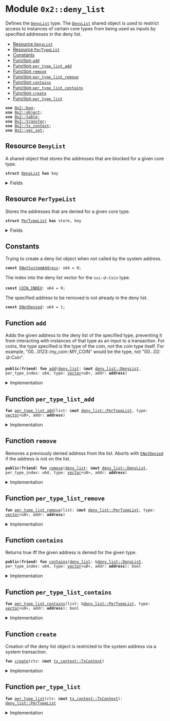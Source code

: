 
<a name="0x2_deny_list"></a>

# Module `0x2::deny_list`

Defines the <code><a href="deny_list.md#0x2_deny_list_DenyList">DenyList</a></code> type. The <code><a href="deny_list.md#0x2_deny_list_DenyList">DenyList</a></code> shared object is used to restrict access to
instances of certain core types from being used as inputs by specified addresses in the deny
list.


-  [Resource `DenyList`](#0x2_deny_list_DenyList)
-  [Resource `PerTypeList`](#0x2_deny_list_PerTypeList)
-  [Constants](#@Constants_0)
-  [Function `add`](#0x2_deny_list_add)
-  [Function `per_type_list_add`](#0x2_deny_list_per_type_list_add)
-  [Function `remove`](#0x2_deny_list_remove)
-  [Function `per_type_list_remove`](#0x2_deny_list_per_type_list_remove)
-  [Function `contains`](#0x2_deny_list_contains)
-  [Function `per_type_list_contains`](#0x2_deny_list_per_type_list_contains)
-  [Function `create`](#0x2_deny_list_create)
-  [Function `per_type_list`](#0x2_deny_list_per_type_list)


<pre><code><b>use</b> <a href="bag.md#0x2_bag">0x2::bag</a>;
<b>use</b> <a href="object.md#0x2_object">0x2::object</a>;
<b>use</b> <a href="table.md#0x2_table">0x2::table</a>;
<b>use</b> <a href="transfer.md#0x2_transfer">0x2::transfer</a>;
<b>use</b> <a href="tx_context.md#0x2_tx_context">0x2::tx_context</a>;
<b>use</b> <a href="vec_set.md#0x2_vec_set">0x2::vec_set</a>;
</code></pre>



<a name="0x2_deny_list_DenyList"></a>

## Resource `DenyList`

A shared object that stores the addresses that are blocked for a given core type.


<pre><code><b>struct</b> <a href="deny_list.md#0x2_deny_list_DenyList">DenyList</a> <b>has</b> key
</code></pre>



<details>
<summary>Fields</summary>


<dl>
<dt>
<code>id: <a href="object.md#0x2_object_UID">object::UID</a></code>
</dt>
<dd>

</dd>
<dt>
<code>lists: <a href="bag.md#0x2_bag_Bag">bag::Bag</a></code>
</dt>
<dd>
 The individual deny lists.
</dd>
</dl>


</details>

<a name="0x2_deny_list_PerTypeList"></a>

## Resource `PerTypeList`

Stores the addresses that are denied for a given core type.


<pre><code><b>struct</b> <a href="deny_list.md#0x2_deny_list_PerTypeList">PerTypeList</a> <b>has</b> store, key
</code></pre>



<details>
<summary>Fields</summary>


<dl>
<dt>
<code>id: <a href="object.md#0x2_object_UID">object::UID</a></code>
</dt>
<dd>

</dd>
<dt>
<code>denied_count: <a href="table.md#0x2_table_Table">table::Table</a>&lt;<b>address</b>, u64&gt;</code>
</dt>
<dd>
 Number of object types that have been banned for a given address.
 Used to quickly skip checks for most addresses.
</dd>
<dt>
<code>denied_addresses: <a href="table.md#0x2_table_Table">table::Table</a>&lt;<a href="dependencies/move-stdlib/vector.md#0x1_vector">vector</a>&lt;u8&gt;, <a href="vec_set.md#0x2_vec_set_VecSet">vec_set::VecSet</a>&lt;<b>address</b>&gt;&gt;</code>
</dt>
<dd>
 Set of addresses that are banned for a given type.
 For example with <code>sui::coin::Coin</code>: If addresses A and B are banned from using
 "0...0123::my_coin::MY_COIN", this will be "0...0123::my_coin::MY_COIN" -> {A, B}.
</dd>
</dl>


</details>

<a name="@Constants_0"></a>

## Constants


<a name="0x2_deny_list_ENotSystemAddress"></a>

Trying to create a deny list object when not called by the system address.


<pre><code><b>const</b> <a href="deny_list.md#0x2_deny_list_ENotSystemAddress">ENotSystemAddress</a>: u64 = 0;
</code></pre>



<a name="0x2_deny_list_COIN_INDEX"></a>

The index into the deny list vector for the <code>sui::coin::Coin</code> type.


<pre><code><b>const</b> <a href="deny_list.md#0x2_deny_list_COIN_INDEX">COIN_INDEX</a>: u64 = 0;
</code></pre>



<a name="0x2_deny_list_ENotDenied"></a>

The specified address to be removed is not already in the deny list.


<pre><code><b>const</b> <a href="deny_list.md#0x2_deny_list_ENotDenied">ENotDenied</a>: u64 = 1;
</code></pre>



<a name="0x2_deny_list_add"></a>

## Function `add`

Adds the given address to the deny list of the specified type, preventing it
from interacting with instances of that type as an input to a transaction. For coins,
the type specified is the type of the coin, not the coin type itself. For example,
"00...0123::my_coin::MY_COIN" would be the type, not "00...02::coin::Coin".


<pre><code><b>public</b>(<b>friend</b>) <b>fun</b> <a href="deny_list.md#0x2_deny_list_add">add</a>(<a href="deny_list.md#0x2_deny_list">deny_list</a>: &<b>mut</b> <a href="deny_list.md#0x2_deny_list_DenyList">deny_list::DenyList</a>, per_type_index: u64, type: <a href="dependencies/move-stdlib/vector.md#0x1_vector">vector</a>&lt;u8&gt;, addr: <b>address</b>)
</code></pre>



<details>
<summary>Implementation</summary>


<pre><code><b>public</b>(<b>friend</b>) <b>fun</b> <a href="deny_list.md#0x2_deny_list_add">add</a>(
    <a href="deny_list.md#0x2_deny_list">deny_list</a>: &<b>mut</b> <a href="deny_list.md#0x2_deny_list_DenyList">DenyList</a>,
    per_type_index: u64,
    `type`: <a href="dependencies/move-stdlib/vector.md#0x1_vector">vector</a>&lt;u8&gt;,
    addr: <b>address</b>,
) {
    <a href="deny_list.md#0x2_deny_list_per_type_list_add">per_type_list_add</a>(<a href="bag.md#0x2_bag_borrow_mut">bag::borrow_mut</a>(&<b>mut</b> <a href="deny_list.md#0x2_deny_list">deny_list</a>.lists, per_type_index), `type`, addr)
}
</code></pre>



</details>

<a name="0x2_deny_list_per_type_list_add"></a>

## Function `per_type_list_add`



<pre><code><b>fun</b> <a href="deny_list.md#0x2_deny_list_per_type_list_add">per_type_list_add</a>(list: &<b>mut</b> <a href="deny_list.md#0x2_deny_list_PerTypeList">deny_list::PerTypeList</a>, type: <a href="dependencies/move-stdlib/vector.md#0x1_vector">vector</a>&lt;u8&gt;, addr: <b>address</b>)
</code></pre>



<details>
<summary>Implementation</summary>


<pre><code><b>fun</b> <a href="deny_list.md#0x2_deny_list_per_type_list_add">per_type_list_add</a>(
    list: &<b>mut</b> <a href="deny_list.md#0x2_deny_list_PerTypeList">PerTypeList</a>,
    `type`: <a href="dependencies/move-stdlib/vector.md#0x1_vector">vector</a>&lt;u8&gt;,
    addr: <b>address</b>,
) {
    <b>if</b> (!<a href="table.md#0x2_table_contains">table::contains</a>(&list.denied_addresses, `type`)) {
        <a href="table.md#0x2_table_add">table::add</a>(&<b>mut</b> list.denied_addresses, `type`, <a href="vec_set.md#0x2_vec_set_empty">vec_set::empty</a>());
    };
    <b>let</b> denied_addresses = <a href="table.md#0x2_table_borrow_mut">table::borrow_mut</a>(&<b>mut</b> list.denied_addresses, `type`);
    <b>let</b> already_denied = <a href="vec_set.md#0x2_vec_set_contains">vec_set::contains</a>(denied_addresses, &addr);
    <b>if</b> (already_denied) <b>return</b>;

    <a href="vec_set.md#0x2_vec_set_insert">vec_set::insert</a>(denied_addresses, addr);
    <b>if</b> (!<a href="table.md#0x2_table_contains">table::contains</a>(&list.denied_count, addr)) {
        <a href="table.md#0x2_table_add">table::add</a>(&<b>mut</b> list.denied_count, addr, 0);
    };
    <b>let</b> denied_count = <a href="table.md#0x2_table_borrow_mut">table::borrow_mut</a>(&<b>mut</b> list.denied_count, addr);
    *denied_count = *denied_count + 1;
}
</code></pre>



</details>

<a name="0x2_deny_list_remove"></a>

## Function `remove`

Removes a previously denied address from the list.
Aborts with <code><a href="deny_list.md#0x2_deny_list_ENotDenied">ENotDenied</a></code> if the address is not on the list.


<pre><code><b>public</b>(<b>friend</b>) <b>fun</b> <a href="deny_list.md#0x2_deny_list_remove">remove</a>(<a href="deny_list.md#0x2_deny_list">deny_list</a>: &<b>mut</b> <a href="deny_list.md#0x2_deny_list_DenyList">deny_list::DenyList</a>, per_type_index: u64, type: <a href="dependencies/move-stdlib/vector.md#0x1_vector">vector</a>&lt;u8&gt;, addr: <b>address</b>)
</code></pre>



<details>
<summary>Implementation</summary>


<pre><code><b>public</b>(<b>friend</b>) <b>fun</b> <a href="deny_list.md#0x2_deny_list_remove">remove</a>(
    <a href="deny_list.md#0x2_deny_list">deny_list</a>: &<b>mut</b> <a href="deny_list.md#0x2_deny_list_DenyList">DenyList</a>,
    per_type_index: u64,
    `type`: <a href="dependencies/move-stdlib/vector.md#0x1_vector">vector</a>&lt;u8&gt;,
    addr: <b>address</b>,
) {
    <a href="deny_list.md#0x2_deny_list_per_type_list_remove">per_type_list_remove</a>(<a href="bag.md#0x2_bag_borrow_mut">bag::borrow_mut</a>(&<b>mut</b> <a href="deny_list.md#0x2_deny_list">deny_list</a>.lists, per_type_index), `type`, addr)
}
</code></pre>



</details>

<a name="0x2_deny_list_per_type_list_remove"></a>

## Function `per_type_list_remove`



<pre><code><b>fun</b> <a href="deny_list.md#0x2_deny_list_per_type_list_remove">per_type_list_remove</a>(list: &<b>mut</b> <a href="deny_list.md#0x2_deny_list_PerTypeList">deny_list::PerTypeList</a>, type: <a href="dependencies/move-stdlib/vector.md#0x1_vector">vector</a>&lt;u8&gt;, addr: <b>address</b>)
</code></pre>



<details>
<summary>Implementation</summary>


<pre><code><b>fun</b> <a href="deny_list.md#0x2_deny_list_per_type_list_remove">per_type_list_remove</a>(
    list: &<b>mut</b> <a href="deny_list.md#0x2_deny_list_PerTypeList">PerTypeList</a>,
    `type`: <a href="dependencies/move-stdlib/vector.md#0x1_vector">vector</a>&lt;u8&gt;,
    addr: <b>address</b>,
) {
    <b>let</b> denied_addresses = <a href="table.md#0x2_table_borrow_mut">table::borrow_mut</a>(&<b>mut</b> list.denied_addresses, `type`);
    <b>assert</b>!(<a href="vec_set.md#0x2_vec_set_contains">vec_set::contains</a>(denied_addresses, &addr), <a href="deny_list.md#0x2_deny_list_ENotDenied">ENotDenied</a>);
    <a href="vec_set.md#0x2_vec_set_remove">vec_set::remove</a>(denied_addresses, &addr);
    <b>let</b> denied_count = <a href="table.md#0x2_table_borrow_mut">table::borrow_mut</a>(&<b>mut</b> list.denied_count, addr);
    *denied_count = *denied_count - 1;
    <b>if</b> (*denied_count == 0) {
        <a href="table.md#0x2_table_remove">table::remove</a>(&<b>mut</b> list.denied_count, addr);
    }
}
</code></pre>



</details>

<a name="0x2_deny_list_contains"></a>

## Function `contains`

Returns true iff the given address is denied for the given type.


<pre><code><b>public</b>(<b>friend</b>) <b>fun</b> <a href="deny_list.md#0x2_deny_list_contains">contains</a>(<a href="deny_list.md#0x2_deny_list">deny_list</a>: &<a href="deny_list.md#0x2_deny_list_DenyList">deny_list::DenyList</a>, per_type_index: u64, type: <a href="dependencies/move-stdlib/vector.md#0x1_vector">vector</a>&lt;u8&gt;, addr: <b>address</b>): bool
</code></pre>



<details>
<summary>Implementation</summary>


<pre><code><b>public</b>(<b>friend</b>) <b>fun</b> <a href="deny_list.md#0x2_deny_list_contains">contains</a>(
    <a href="deny_list.md#0x2_deny_list">deny_list</a>: &<a href="deny_list.md#0x2_deny_list_DenyList">DenyList</a>,
    per_type_index: u64,
    `type`: <a href="dependencies/move-stdlib/vector.md#0x1_vector">vector</a>&lt;u8&gt;,
    addr: <b>address</b>,
): bool {
    <a href="deny_list.md#0x2_deny_list_per_type_list_contains">per_type_list_contains</a>(<a href="bag.md#0x2_bag_borrow">bag::borrow</a>(&<a href="deny_list.md#0x2_deny_list">deny_list</a>.lists, per_type_index), `type`, addr)
}
</code></pre>



</details>

<a name="0x2_deny_list_per_type_list_contains"></a>

## Function `per_type_list_contains`



<pre><code><b>fun</b> <a href="deny_list.md#0x2_deny_list_per_type_list_contains">per_type_list_contains</a>(list: &<a href="deny_list.md#0x2_deny_list_PerTypeList">deny_list::PerTypeList</a>, type: <a href="dependencies/move-stdlib/vector.md#0x1_vector">vector</a>&lt;u8&gt;, addr: <b>address</b>): bool
</code></pre>



<details>
<summary>Implementation</summary>


<pre><code><b>fun</b> <a href="deny_list.md#0x2_deny_list_per_type_list_contains">per_type_list_contains</a>(
    list: &<a href="deny_list.md#0x2_deny_list_PerTypeList">PerTypeList</a>,
    `type`: <a href="dependencies/move-stdlib/vector.md#0x1_vector">vector</a>&lt;u8&gt;,
    addr: <b>address</b>,
): bool {
    <b>if</b> (!<a href="table.md#0x2_table_contains">table::contains</a>(&list.denied_count, addr)) <b>return</b> <b>false</b>;

    <b>let</b> denied_count = <a href="table.md#0x2_table_borrow">table::borrow</a>(&list.denied_count, addr);
    <b>if</b> (*denied_count == 0) <b>return</b> <b>false</b>;

    <b>if</b> (!<a href="table.md#0x2_table_contains">table::contains</a>(&list.denied_addresses, `type`)) <b>return</b> <b>false</b>;

    <b>let</b> denied_addresses = <a href="table.md#0x2_table_borrow">table::borrow</a>(&list.denied_addresses, `type`);
    <a href="vec_set.md#0x2_vec_set_contains">vec_set::contains</a>(denied_addresses, &addr)
}
</code></pre>



</details>

<a name="0x2_deny_list_create"></a>

## Function `create`

Creation of the deny list object is restricted to the system address
via a system transaction.


<pre><code><b>fun</b> <a href="deny_list.md#0x2_deny_list_create">create</a>(ctx: &<b>mut</b> <a href="tx_context.md#0x2_tx_context_TxContext">tx_context::TxContext</a>)
</code></pre>



<details>
<summary>Implementation</summary>


<pre><code><b>fun</b> <a href="deny_list.md#0x2_deny_list_create">create</a>(ctx: &<b>mut</b> TxContext) {
    <b>assert</b>!(<a href="tx_context.md#0x2_tx_context_sender">tx_context::sender</a>(ctx) == @0x0, <a href="deny_list.md#0x2_deny_list_ENotSystemAddress">ENotSystemAddress</a>);

    <b>let</b> <b>mut</b> lists = <a href="bag.md#0x2_bag_new">bag::new</a>(ctx);
    <a href="bag.md#0x2_bag_add">bag::add</a>(&<b>mut</b> lists, <a href="deny_list.md#0x2_deny_list_COIN_INDEX">COIN_INDEX</a>, <a href="deny_list.md#0x2_deny_list_per_type_list">per_type_list</a>(ctx));
    <b>let</b> deny_list_object = <a href="deny_list.md#0x2_deny_list_DenyList">DenyList</a> {
        id: <a href="object.md#0x2_object_sui_deny_list_object_id">object::sui_deny_list_object_id</a>(),
        lists,
    };
    <a href="transfer.md#0x2_transfer_share_object">transfer::share_object</a>(deny_list_object);
}
</code></pre>



</details>

<a name="0x2_deny_list_per_type_list"></a>

## Function `per_type_list`



<pre><code><b>fun</b> <a href="deny_list.md#0x2_deny_list_per_type_list">per_type_list</a>(ctx: &<b>mut</b> <a href="tx_context.md#0x2_tx_context_TxContext">tx_context::TxContext</a>): <a href="deny_list.md#0x2_deny_list_PerTypeList">deny_list::PerTypeList</a>
</code></pre>



<details>
<summary>Implementation</summary>


<pre><code><b>fun</b> <a href="deny_list.md#0x2_deny_list_per_type_list">per_type_list</a>(ctx: &<b>mut</b> TxContext): <a href="deny_list.md#0x2_deny_list_PerTypeList">PerTypeList</a> {
    <a href="deny_list.md#0x2_deny_list_PerTypeList">PerTypeList</a> {
        id: <a href="object.md#0x2_object_new">object::new</a>(ctx),
        denied_count: <a href="table.md#0x2_table_new">table::new</a>(ctx),
        denied_addresses: <a href="table.md#0x2_table_new">table::new</a>(ctx),
    }
}
</code></pre>



</details>
